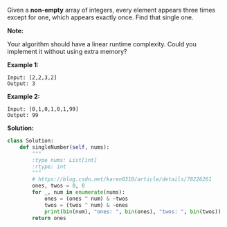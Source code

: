 Given a **non-empty** array of integers, every element appears three times except for one, which appears exactly once. Find that single one.

**Note:**

Your algorithm should have a linear runtime complexity. Could you implement it without using extra memory?

**Example 1:**
```
Input: [2,2,3,2]
Output: 3
```
**Example 2:**
```
Input: [0,1,0,1,0,1,99]
Output: 99
```
**Solution:**
```python
class Solution:
    def singleNumber(self, nums):
        """
        :type nums: List[int]
        :rtype: int
        """
        # https://blog.csdn.net/karen0310/article/details/78226261
        ones, twos = 0, 0
        for _, num in enumerate(nums):  
            ones = (ones ^ num) & ~twos  
            twos = (twos ^ num) & ~ones
            print(bin(num), "ones: ", bin(ones), "twos: ", bin(twos))
        return ones
```
